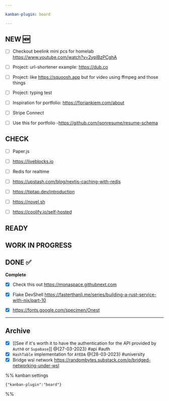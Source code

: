 ```yaml
---

kanban-plugin: board

---
```


## NEW :new:

- [ ] Checkout beelink mini pcs for homelab
	https://www.youtube.com/watch?v=2yplBzPCghA
- [ ] Project: url-shortener
	example: https://dub.co
- [ ] Project: like https://squoosh.app but for video using ffmpeg and those things
- [ ] Project: typing test
- [ ] Inspiration for portfolio: https://floriankiem.com/about
- [ ] Stripe Connect
- [ ] Use this for portfolio -https://github.com/jsonresume/resume-schema


## CHECK

- [ ] Paper.js
- [ ] https://liveblocks.io
- [ ] Redis for realtime
- [ ] https://upstash.com/blog/nextjs-caching-with-redis
- [ ] https://tiptap.dev/introduction
- [ ] https://novel.sh
- [ ] https://coolify.io/self-hosted


## READY



## WORK IN PROGRESS



## DONE :white_check_mark:

**Complete**
- [x] Check this out https://monaspace.githubnext.com
- [x] Flake DevShell https://fasterthanli.me/series/building-a-rust-service-with-nix/part-10
- [x] https://fonts.google.com/specimen/Onest


***

## Archive

- [x] [[See if it's worth it to have the authentication for the API provided by `Auth0` or  `Supabase`]] @{27-03-2023} #api #auth
- [x] `HashTable` implementation for `AYEDA`  @{28-03-2023} #university
- [x] Bridge wsl network https://randombytes.substack.com/p/bridged-networking-under-wsl

%% kanban:settings
```
{"kanban-plugin":"board"}
```
%%